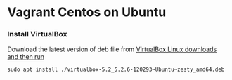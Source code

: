 # Vagrant Centos on Ubuntu

### Install VirtualBox

Download the latest version of deb file from [VirtualBox Linux downloads and then run](https://www.virtualbox.org/wiki/Linux_Downloads)

```
sudo apt install ./virtualbox-5.2_5.2.6-120293~Ubuntu~zesty_amd64.deb
```

